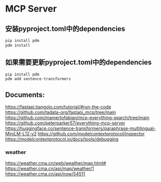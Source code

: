 # MCP Server
## 安装pyproject.toml中的dependencies
```python
pip install pdm
pdm install
```
## 如果需要更新pyproject.toml中的dependencies
```python
pip install pdm
pdm add sentence-transformers 
```
## Documents:
https://fastapi.tiangolo.com/tutorial/#run-the-code
https://github.com/tadata-org/fastapi_mcp/tree/main
https://github.com/mamertofabian/mcp-everything-search/tree/main
https://github.com/peterparker57/everything-mcp-server
https://huggingface.co/sentence-transformers/paraphrase-multilingual-MiniLM-L12-v2
https://github.com/modelcontextprotocol/inspector
https://modelcontextprotocol.io/docs/tools/debugging

### weather
https://weather.cma.cn/web/weather/map.html#
https://weather.cma.cn/api/map/weather/1
https://weather.cma.cn/api/now/54511